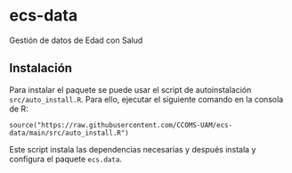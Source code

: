 # ecs-data

Gestión de datos de Edad con Salud

## Instalación

Para instalar el paquete se puede usar el script de autoinstalación
`src/auto_install.R`.
Para ello, ejecutar el siguiente comando en la consola de R:

```<R>
source("https://raw.githubusercontent.com/CCOMS-UAM/ecs-data/main/src/auto_install.R")
```

Este script instala las dependencias necesarias y después instala y
configura el paquete `ecs.data`.
